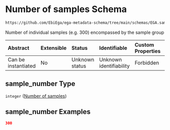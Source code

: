 # Number of samples Schema

```txt
https://github.com/EbiEga/ega-metadata-schema/tree/main/schemas/EGA.sample.json#/properties/sample_grouping/properties/sample_number
```

Number of individual samples (e.g. 300) encompassed by the sample group

| Abstract            | Extensible | Status         | Identifiable            | Custom Properties | Additional Properties | Access Restrictions | Defined In                                                                   |
| :------------------ | :--------- | :------------- | :---------------------- | :---------------- | :-------------------- | :------------------ | :--------------------------------------------------------------------------- |
| Can be instantiated | No         | Unknown status | Unknown identifiability | Forbidden         | Allowed               | none                | [EGA.sample.json\*](../../../schemas/EGA.sample.json "open original schema") |

## sample\_number Type

`integer` ([Number of samples](ega-17-properties-sample-group-descriptor-properties-number-of-samples.md))

## sample\_number Examples

```json
300
```
